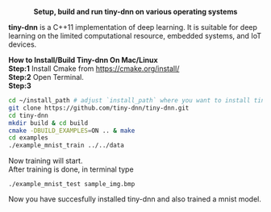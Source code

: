 <p align="center"><b>Setup, build and run tiny-dnn on various operating systems</b><p align="center">

<b>tiny-dnn</b> is a C++11 implementation of deep learning. It is suitable for deep learning on the limited computational resource, embedded systems, and IoT devices.  


<b>How to Install/Build Tiny-dnn On Mac/Linux</b>  
<b>Step:1</b> Install Cmake from https://cmake.org/install/  
<b>Step:2</b> Open Terminal.  
<b>Step:3</b>
```bash
cd ~/install_path # adjust `install_path` where you want to install tiny-dnn
git clone https://github.com/tiny-dnn/tiny-dnn.git  
cd tiny-dnn  
mkdir build & cd build   
cmake -DBUILD_EXAMPLES=ON .. & make  
cd examples   
./example_mnist_train ../../data  
```
Now training will start.  
After training is done, in terminal type  
```
./example_mnist_test sample_img.bmp   
```
Now you have succesfully installed tiny-dnn and also trained a mnist model.  



